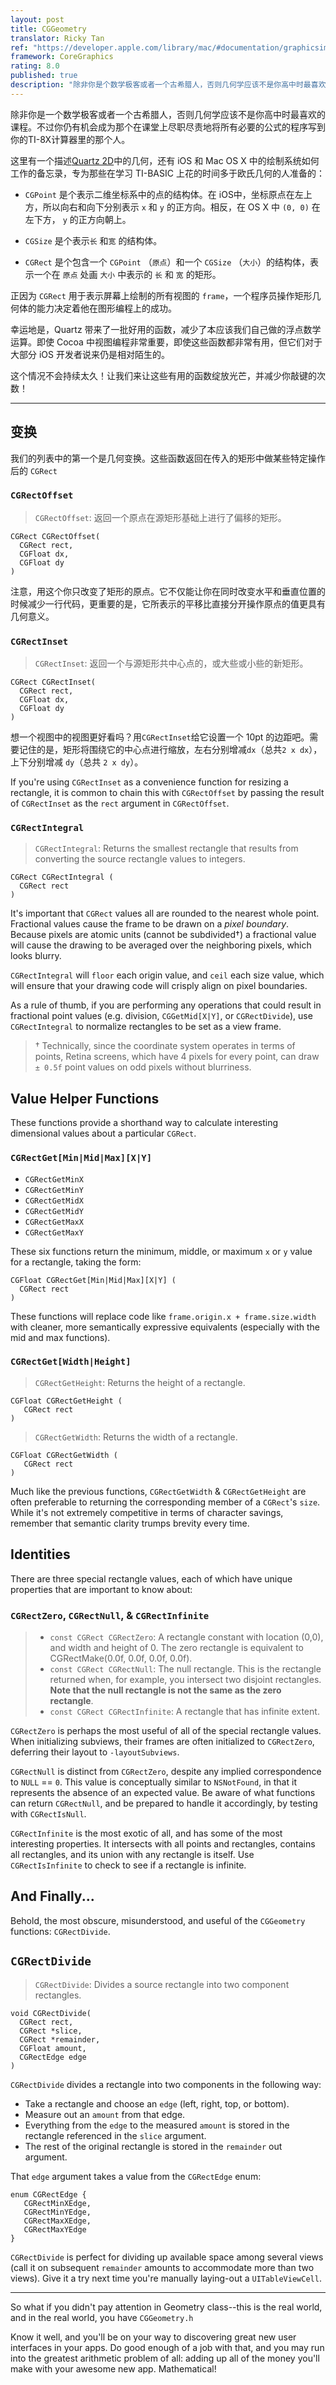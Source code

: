 ```yaml
---
layout: post
title: CGGeometry
translator: Ricky Tan
ref: "https://developer.apple.com/library/mac/#documentation/graphicsimaging/reference/CGGeometry/Reference/reference.html"
framework: CoreGraphics
rating: 8.0
published: true
description: "除非你是个数学极客或者一个古希腊人，否则几何学应该不是你高中时最喜欢的课程。不过你仍有机会成为那个在课堂上尽职尽责地将所有必要的公式的程序写到你的TI-8X计算器里的那个人。为了保持尽可能少地做数学问题的传统，这里列出了一些半复杂的 CoreGraphics 函数使你的工作更简单。"
---
```


除非你是一个数学极客或者一个古希腊人，否则几何学应该不是你高中时最喜欢的课程。不过你仍有机会成为那个在课堂上尽职尽责地将所有必要的公式的程序写到你的TI-8X计算器里的那个人。

这里有一个描述[Quartz 2D][1]中的几何，还有 iOS 和 Mac OS X 中的绘制系统如何工作的备忘录，专为那些在学习 TI-BASIC 上花的时间多于欧氏几何的人准备的：

- `CGPoint` 是个表示二维坐标系中的点的结构体。在 iOS中，坐标原点在左上方，所以向右和向下分别表示 `x` 和 `y` 的正方向。相反，在 OS X 中 `(0, 0)` 在左下方， `y` 的正方向朝上。

- `CGSize` 是个表示`长` 和`宽` 的结构体。

- `CGRect` 是个包含一个 `CGPoint` （`原点`）和一个 `CGSize` （`大小`）的结构体，表示一个在 `原点` 处画 `大小` 中表示的 `长` 和 `宽` 的矩形。

正因为 `CGRect` 用于表示屏幕上绘制的所有视图的 `frame`，一个程序员操作矩形几何体的能力决定着他在图形编程上的成功。

幸运地是，Quartz 带来了一批好用的函数，减少了本应该我们自己做的浮点数学运算。即使 Cocoa 中视图编程非常重要，即使这些函数都非常有用，但它们对于大部分 iOS 开发者说来仍是相对陌生的。

这个情况不会持续太久！让我们来让这些有用的函数绽放光芒，并减少你敲键的次数！

---

变换
---------------

我们的列表中的第一个是几何变换。这些函数返回在传入的矩形中做某些特定操作后的 `CGRect` 

### `CGRectOffset`

> `CGRectOffset`: 返回一个原点在源矩形基础上进行了偏移的矩形。

~~~{objective-c}
CGRect CGRectOffset(
  CGRect rect,
  CGFloat dx,
  CGFloat dy
)
~~~

注意，用这个你只改变了矩形的原点。它不仅能让你在同时改变水平和垂直位置的时候减少一行代码，更重要的是，它所表示的平移比直接分开操作原点的值更具有几何意义。

### `CGRectInset`

> `CGRectInset`: 返回一个与源矩形共中心点的，或大些或小些的新矩形。

~~~{objective-c}
CGRect CGRectInset(
  CGRect rect,
  CGFloat dx,
  CGFloat dy
)
~~~

想一个视图中的视图更好看吗？用`CGRectInset`给它设置一个 10pt 的边距吧。需要记住的是，矩形将围绕它的中心点进行缩放，左右分别增减`dx`（总共`2 x dx`），上下分别增减 `dy`（总共 `2 x dy`）。

If you're using `CGRectInset` as a convenience function for resizing a rectangle, it is common to chain this with `CGRectOffset` by passing the result of `CGRectInset` as the `rect` argument in `CGRectOffset`.  

### `CGRectIntegral`

> `CGRectIntegral`: Returns the smallest rectangle that results from converting the source rectangle values to integers.

~~~{objective-c}
CGRect CGRectIntegral (
  CGRect rect
)
~~~

It's important that `CGRect` values all are rounded to the nearest whole point. Fractional values cause the frame to be drawn on a _pixel boundary_. Because pixels are atomic units (cannot be subdivided†) a fractional value will cause the drawing to be averaged over the neighboring pixels, which looks blurry.

`CGRectIntegral` will `floor` each origin value, and `ceil` each size value, which will ensure that your drawing code will crisply align on pixel boundaries.

As a rule of thumb, if you are performing any operations that could result in fractional point values (e.g. division, `CGGetMid[X|Y]`, or `CGRectDivide`), use `CGRectIntegral` to normalize rectangles to be set as a view frame.

> † Technically, since the coordinate system operates in terms of points, Retina screens, which have 4 pixels for every point, can draw `± 0.5f` point values on odd pixels without blurriness. 

Value Helper Functions
----------------------

These functions provide a shorthand way to calculate interesting dimensional values about a particular `CGRect`.

### `CGRectGet[Min|Mid|Max][X|Y]`

- `CGRectGetMinX`
- `CGRectGetMinY`
- `CGRectGetMidX`
- `CGRectGetMidY`
- `CGRectGetMaxX`
- `CGRectGetMaxY`

These six functions return the minimum, middle, or maximum `x` or `y` value for a rectangle, taking the form: 

~~~{objective-c}
CGFloat CGRectGet[Min|Mid|Max][X|Y] (
  CGRect rect
)
~~~

These functions will replace code like `frame.origin.x + frame.size.width` with cleaner, more semantically expressive equivalents (especially with the mid and max functions).

### `CGRectGet[Width|Height]`

> `CGRectGetHeight`: Returns the height of a rectangle.

~~~{objective-c}
CGFloat CGRectGetHeight (
   CGRect rect
)
~~~

> `CGRectGetWidth`: Returns the width of a rectangle.

~~~{objective-c}
CGFloat CGRectGetWidth (
   CGRect rect
)
~~~

Much like the previous functions, `CGRectGetWidth` & `CGRectGetHeight` are often preferable to returning the corresponding member of a `CGRect`'s `size`. While it's not extremely competitive in terms of character savings, remember that semantic clarity trumps brevity every time. 

Identities
----------

There are three special rectangle values, each of which have unique properties that are important to know about:

### `CGRectZero`, `CGRectNull`, & `CGRectInfinite`

> - `const CGRect CGRectZero`: A rectangle constant with location (0,0), and width and height of 0. The zero rectangle is equivalent to CGRectMake(0.0f, 0.0f, 0.0f, 0.0f).
> - `const CGRect CGRectNull`: The null rectangle. This is the rectangle returned when, for example, you intersect two disjoint rectangles. **Note that the null rectangle is not the same as the zero rectangle**.
> - `const CGRect CGRectInfinite`: A rectangle that has infinite extent.

`CGRectZero` is perhaps the most useful of all of the special rectangle values. When initializing subviews, their frames are often initialized to `CGRectZero`, deferring their layout to `-layoutSubviews`.

`CGRectNull` is distinct from `CGRectZero`, despite any implied correspondence to `NULL` == `0`. This value is conceptually similar to `NSNotFound`, in that it represents the absence of an expected value. Be aware of what functions can return `CGRectNull`, and be prepared to handle it accordingly, by testing with `CGRectIsNull`.

`CGRectInfinite` is the most exotic of all, and has some of the most interesting properties. It intersects with all points and rectangles, contains all rectangles, and its union with any rectangle is itself. Use `CGRectIsInfinite` to check to see if a rectangle is infinite.

And Finally...
--------------

Behold, the most obscure, misunderstood, and useful of the `CGGeometry` functions: `CGRectDivide`.

## `CGRectDivide`

> `CGRectDivide`: Divides a source rectangle into two component rectangles.

~~~{objective-c}
void CGRectDivide(
  CGRect rect,
  CGRect *slice,
  CGRect *remainder,
  CGFloat amount,
  CGRectEdge edge
)
~~~

`CGRectDivide` divides a rectangle into two components in the following way:

- Take a rectangle and choose an `edge` (left, right, top, or bottom). 
- Measure out an `amount` from that edge.
- Everything from the `edge` to the measured `amount` is stored in the rectangle referenced in the `slice` argument.
- The rest of the original rectangle is stored in the `remainder` out argument.

That `edge` argument takes a value from the `CGRectEdge` enum:

~~~{objective-c}
enum CGRectEdge {
   CGRectMinXEdge,
   CGRectMinYEdge,
   CGRectMaxXEdge,
   CGRectMaxYEdge
}
~~~

`CGRectDivide` is perfect for dividing up available space among several views (call it on subsequent `remainder` amounts to accommodate more than two views). Give it a try next time you're manually laying-out a `UITableViewCell`.

---

So what if you didn't pay attention in Geometry class--this is the real world, and in the real world, you have `CGGeometry.h`

Know it well, and you'll be on your way to discovering great new user interfaces in your apps. Do good enough of a job with that, and you may run into the greatest arithmetic problem of all: adding up all of the money you'll make with your awesome new app. Mathematical!

[1]: https://developer.apple.com/library/mac/#documentation/graphicsimaging/Conceptual/drawingwithquartz2d/Introduction/Introduction.html#//apple_ref/doc/uid/TP30001066
